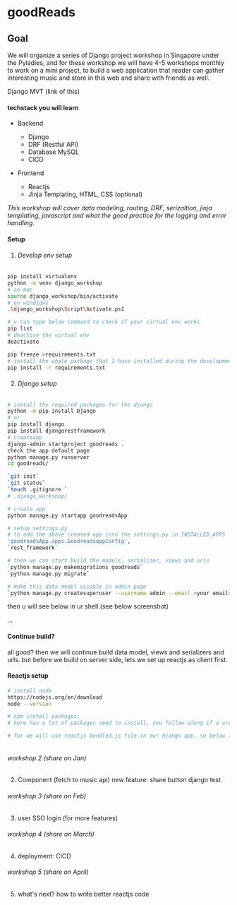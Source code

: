# goodReads

## Goal
<p>We will organize a series of Django project workshop in Singapore under the Pyladies, and for these workshop we will have 4-5 workshops monthly to work on a mini project, to build a web application that reader can gather interesting music and store in this web and share with friends as well.</p>

Django MVT (link of this)

####  techstack you will learn
- Backend 
  - Django 
  - DRF (Restful API)
  - Database MySQL 
  - CICD 

- Frontend 
  - Reactjs
  - Jinja Templating, HTML, CSS (optional)

<i>This workshop will cover data modeling, routing, DRF, serizaltion, jinja templating, javascript and what the good practice for the logging and error handling. </i>


#### Setup
1. ###### Develop env setup 
```bash
pip install virtualenv
python -m venv django_workshop
# on mac 
source django_workshop/bin/activate
# on windiows
.\django_workshop\Script\Activate.ps1

# u can type below command to check if your virtual env works
pip list  
# deactive the virtual env
deactivate

pip freeze >requirements.txt
# install the whole package that I have installed during the development
pip install -r requirements.txt
```

2. ###### Django setup 
```bash 
# install the required packages for the django
python -m pip install Django 
# or 
pip install django
pip install djangorestframework
# createapp 
django-admin startproject goodreads .
check the app default page 
python manage.py runserver
cd goodreads/

`git init`
`git status`
`touch .gitignore `
# .django_workshop/ 

# create app 
python manage.py startapp goodreadsApp

# setup settings.py 
# to add the above created app into the settings.py in INSTALLED_APPS
'goodreadsApp.apps.GoodreadsappConfig', 
`rest_framework`

# then we can start build the models, serializer, views and urls
`python manage.py makemigrations goodreads`
`python manage.py migrate`

# make this data model visible in admin page 
`python manage.py createsuperuser --username admin --email <your email>`
```
<p> then u will see below in ur shell.(see below screenshot)</p>
... 


#### Continue build? 
all good? then we will continue build data model, views and serializers and urls. but before we build on server side, lets we set up reactjs as client first. 

#### Reactjs setup 
```bash 
# install node 
https://nodejs.org/en/download 
node --version 

# npm install packages; 
# here has a lot of packages need to install, you follow along if u are new to reactjs, but we will explain it when we use later. 

# for we will use reactjs bundled.js file in our django app, so below is our setup; 



```



###### workshop 2 (share on Jan)
2. Component (fetch to music api)
new feature: share button 
django test 

###### workshop 3 (share on Feb)
3. user SSO login (for more features)

###### workshop 4 (share on March)
4. deployment: CICD

###### workshop 5 (share on April)
5. what's next?
how to write better reactjs code
